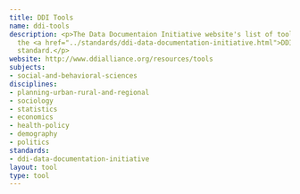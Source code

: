 ```yaml
---
title: DDI Tools
name: ddi-tools
description: <p>The Data Documentaion Initiative website's list of tools to implement
  the <a href="../standards/ddi-data-documentation-initiative.html">DDI</a>
  standard.</p>
website: http://www.ddialliance.org/resources/tools
subjects:
- social-and-behavioral-sciences
disciplines:
- planning-urban-rural-and-regional
- sociology
- statistics
- economics
- health-policy
- demography
- politics
standards:
- ddi-data-documentation-initiative
layout: tool
type: tool
---
```


